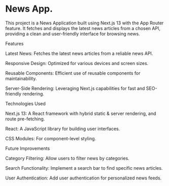 # News App.

This project is a News Application built using Next.js 13 with the App Router feature. It fetches and displays the latest news articles from a chosen API, providing a clean and user-friendly interface for browsing news.

Features

Latest News: Fetches the latest news articles from a reliable news API.

Responsive Design: Optimized for various devices and screen sizes.

Reusable Components: Efficient use of reusable components for maintainability.

Server-Side Rendering: Leveraging Next.js capabilities for fast and SEO-friendly rendering.


Technologies Used

Next.js 13: A React framework with hybrid static & server rendering, and route pre-fetching.

React: A JavaScript library for building user interfaces.

CSS Modules: For component-level styling.


Future Improvements

Category Filtering: Allow users to filter news by categories.

Search Functionality: Implement a search bar to find specific news articles.

User Authentication: Add user authentication for personalized news feeds.
